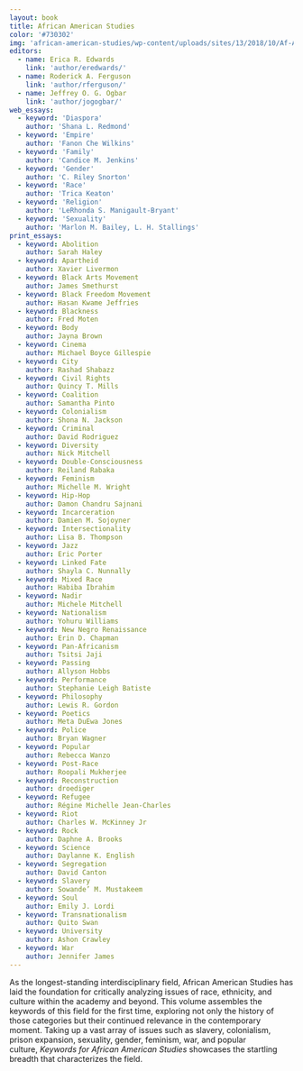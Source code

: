 ```yaml
---
layout: book
title: African American Studies
color: '#730302'
img: 'african-american-studies/wp-content/uploads/sites/13/2018/10/Af-Am-thumbnail.jpg'
editors:
  - name: Erica R. Edwards
    link: 'author/eredwards/'
  - name: Roderick A. Ferguson
    link: 'author/rferguson/'
  - name: Jeffrey O. G. Ogbar
    link: 'author/jogogbar/'
web_essays:
  - keyword: 'Diaspora'
    author: 'Shana L. Redmond'
  - keyword: 'Empire'
    author: 'Fanon Che Wilkins'
  - keyword: 'Family'
    author: 'Candice M. Jenkins'
  - keyword: 'Gender'
    author: 'C. Riley Snorton'
  - keyword: 'Race'
    author: 'Trica Keaton'
  - keyword: 'Religion'
    author: 'LeRhonda S. Manigault-­Bryant'
  - keyword: 'Sexuality'
    author: 'Marlon M. Bailey, L. H. Stallings'
print_essays:
  - keyword: Abolition
    author: Sarah Haley
  - keyword: Apartheid
    author: Xavier Livermon
  - keyword: Black Arts Movement
    author: James Smethurst
  - keyword: Black Freedom Movement
    author: Hasan Kwame Jeffries
  - keyword: Blackness
    author: Fred Moten
  - keyword: Body
    author: Jayna Brown
  - keyword: Cinema
    author: Michael Boyce Gillespie
  - keyword: City
    author: Rashad Shabazz
  - keyword: Civil Rights
    author: Quincy T. Mills
  - keyword: Coalition
    author: Samantha Pinto
  - keyword: Colonialism
    author: Shona N. Jackson
  - keyword: Criminal
    author: David Rodriguez
  - keyword: Diversity
    author: Nick Mitchell
  - keyword: Double-Consciousness
    author: Reiland Rabaka
  - keyword: Feminism
    author: Michelle M. Wright
  - keyword: Hip-Hop
    author: Damon Chandru Sajnani
  - keyword: Incarceration
    author: Damien M. Sojoyner
  - keyword: Intersectionality
    author: Lisa B. Thompson
  - keyword: Jazz
    author: Eric Porter
  - keyword: Linked Fate
    author: Shayla C. Nunnally
  - keyword: Mixed Race
    author: Habiba Ibrahim
  - keyword: Nadir
    author: Michele Mitchell
  - keyword: Nationalism
    author: Yohuru Williams
  - keyword: New Negro Renaissance
    author: Erin D. Chapman
  - keyword: Pan-Africanism
    author: Tsitsi Jaji 
  - keyword: Passing
    author: Allyson Hobbs
  - keyword: Performance
    author: Stephanie Leigh Batiste
  - keyword: Philosophy
    author: Lewis R. Gordon
  - keyword: Poetics
    author: Meta DuEwa Jones
  - keyword: Police
    author: Bryan Wagner
  - keyword: Popular
    author: Rebecca Wanzo
  - keyword: Post-Race
    author: Roopali Mukherjee
  - keyword: Reconstruction
    author: droediger
  - keyword: Refugee
    author: Régine Michelle Jean-­Charles
  - keyword: Riot
    author: Charles W. McKinney Jr
  - keyword: Rock
    author: Daphne A. Brooks
  - keyword: Science
    author: Daylanne K. English
  - keyword: Segregation
    author: David Canton
  - keyword: Slavery
    author: Sowande’ M. Mustakeem
  - keyword: Soul
    author: Emily J. Lordi
  - keyword: Transnationalism
    author: Quito Swan
  - keyword: University
    author: Ashon Crawley
  - keyword: War
    author: Jennifer James
---
```

As the longest-standing interdisciplinary field, African American Studies has laid the foundation for critically analyzing issues of race, ethnicity, and culture within the academy and beyond. This volume assembles the keywords of this field for the first time, exploring not only the history of those categories but their continued relevance in the contemporary moment. Taking up a vast array of issues such as slavery, colonialism, prison expansion, sexuality, gender, feminism, war, and popular culture, *Keywords for African American Studies* showcases the startling breadth that characterizes the field.
